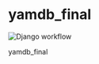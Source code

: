 # yamdb_final
![Django workflow](https://github.com/krapiwin/yamdb_final/actions/workflows/main.yml/badge.svg)

yamdb_final
